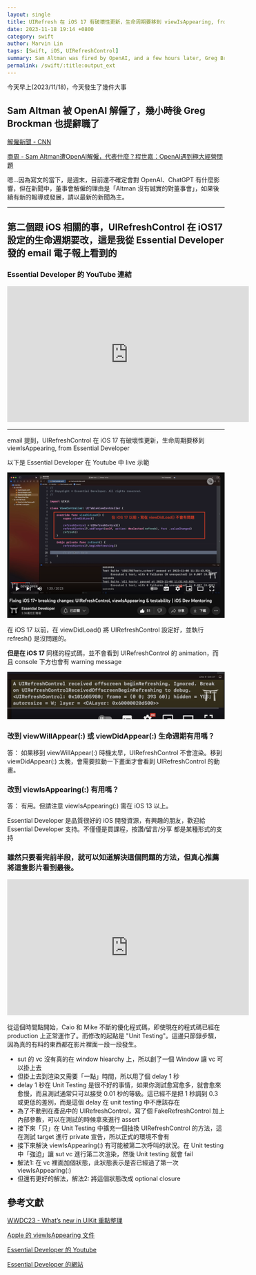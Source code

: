 ```yaml
---
layout: single
title: UIRefresh 在 iOS 17 有破壞性更新，生命周期要移到 viewIsAppearing, from Essential Developer
date: 2023-11-18 19:14 +0800
category: swift
author: Marvin Lin
tags: [Swift, iOS, UIRefreshControl]
summary: Sam Altman was fired by OpenAI, and a few hours later, Greg Brockman also resigned.Hmm... as of the time of writing, it's the weekend, and currently, it's uncertain what impact this will have on OpenAI and ChatGPT. However, according to the news, the reason for Altman's dismissal is "Altman was not honest with the board." For the latest updates or developments, please refer to the most recent news.The second thing related to iOS is that the lifecycle of UIRefreshControl set in iOS 17 needs to be changed. I learned this from an email newsletter sent by Essential Developer.The email mentions that UIRefreshControl has a destructive update in iOS 17, and the lifecycle needs to be moved to viewIsAppearing, as per Essential Developer.Essential Developer is a high-quality iOS development resource. If you're interested, feel free to support Essential Developer. Supporting can be not only through purchasing courses but also by liking, commenting, and sharing – all forms of support.
permalink: /swift/:title:output_ext
---
```


今天早上(2023/11/18)，今天發生了幾件大事

## Sam Altman 被 OpenAI 解僱了，幾小時後 Greg Brockman 也提辭職了

[解僱新聞 - CNN](https://edition.cnn.com/2023/11/17/tech/sam-altman-departs-open-ai/index.html)

[商周 - Sam Altman遭OpenAI解僱，代表什麼？程世嘉：OpenAI遇到極大經營問題](https://www.businessweekly.com.tw/international/blog/3013921)

嗯…因為寫文的當下，是週末，目前還不確定會對 OpenAI、ChatGPT 有什麼影響，但在新聞中，董事會解僱的理由是「Altman 沒有誠實的對董事會」，如果後續有新的報導或發展，請以最新的新聞為主。

---

## 第二個跟 iOS 相關的事，UIRefreshControl 在 iOS17 設定的生命週期要改，這是我從 Essential Developer 發的 email 電子報上看到的

### Essential Developer 的 YouTube 連結

<iframe width="560" height="315" src="https://www.youtube.com/embed/n9ObNkPP5GY?si=q8WjL7qejsfAWVeB" title="YouTube video player" frameborder="0" allow="accelerometer; autoplay; clipboard-write; encrypted-media; gyroscope; picture-in-picture; web-share" allowfullscreen></iframe>

---

email 提到，UIRefreshControl 在 iOS 17 有破壞性更新，生命周期要移到 viewIsAppearing, from Essential Developer


以下是 Essential Developer 在 Youtube 中 live 示範

![consoleGotWarning](/assets/swift/refresh-breaking-on-ios17/configUIRefreshControl.png)

在 iOS 17 以前，在 viewDidLoad() 將 UIRefreshControl 設定好，並執行 refresh() 是沒問題的。


**但是在 iOS 17** 同樣的程式碼，並不會看到 UIRefreshControl 的 animation，而且 console 下方也會有 warning message

![consoleGotWarning](/assets/swift/refresh-breaking-on-ios17/consoleGotWarning.png)

### 改到 viewWillAppear(:) 或 viewDidAppear(:) 生命週期有用嗎？

答： 如果移到 viewWillAppear(:) 時機太早，UIRefreshControl 不會渲染。移到 viewDidAppear(:) 太晚，會需要拉動一下畫面才會看到 UIRefreshControl 的動畫。

### 改到 viewIsAppearing(:) 有用嗎？

答： 有用。但請注意 viewIsAppearing(:) 需在 iOS 13 以上。


Essential Developer 是品質很好的 iOS 開發資源，有興趣的朋友，歡迎給 Essential Developer 支持。不僅僅是買課程，按讚/留言/分享 都是某種形式的支持


### 雖然只要看完前半段，就可以知道解決這個問題的方法，但真心推薦將這隻影片看到最後。

<iframe width="560" height="315" src="https://www.youtube.com/embed/n9ObNkPP5GY?si=Fhhgpy6pvVsvSx91&amp;start=398" title="YouTube video player" frameborder="0" allow="accelerometer; autoplay; clipboard-write; encrypted-media; gyroscope; picture-in-picture; web-share" allowfullscreen></iframe>

從這個時間點開始，Caio 和 Mike 不斷的優化程式碼，即使現在的程式碼已經在 production 上正常運作了。而修改的起點是 "Unit Testing"。這邊只節錄步驟，因為真的有料的東西都在影片裡面一段一段發生。

- sut 的 vc 沒有真的在 window hiearchy 上，所以創了一個 Window 讓 vc 可以掛上去
- 但掛上去到渲染又需要「一點」時間，所以用了個 delay 1 秒
- delay 1 秒在 Unit Testing 是很不好的事情，如果你測試愈寫愈多，就會愈來愈慢，而且測試通常只可以接受 0.01 秒的等級。這已經不是把 1 秒調到 0.3 或更低的差別，而是這個 delay 在 unit testing 中不應該存在
- 為了不動到在產品中的 UIRefreshControl，寫了個 FakeRefreshControl 加上內部參數，可以在測試的時候拿來進行 assert
- 接下來「只」在 Unit Testing 中擴充一個抽換 UIRefreshControl 的方法，這在測試 target 進行 private 宣告，所以正式的環境不會有
- 接下來解決 viewIsAppearing(:) 有可能被第二次呼叫的狀況。在 Unit testing 中「強迫」讓 sut vc 進行第二次渲染，然後 Unit testing 就會 fail
- 解法1: 在 vc 裡面加個狀態，此狀態表示是否已經過了第一次 viewIsAppearing(:)
- 但還有更好的解法，解法2: 將這個狀態改成 optional closure

## 參考文獻

[WWDC23 - What’s new in UIKit 重點整理](https://www.marvinswift.com/swift/wwdc23-whats-new-in-uikit.html)

[Apple 的 viewIsAppearing 文件](https://developer.apple.com/documentation/uikit/uiviewcontroller/4195485-viewisappearing)

[Essential Developer 的 Youtube](https://www.youtube.com/watch?v=n9ObNkPP5GY)

[Essential Developer 的網站](https://www.essentialdeveloper.com/articles/fixing-ios-17-breaking-changes-uirefreshcontrol-viewisappearing-testability-ios-dev-mentoring)
